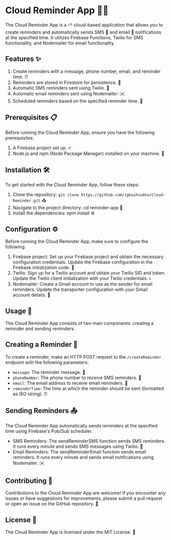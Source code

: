 # Cloud Reminder App 👋📅
The Cloud Reminder App is a ⛅️ cloud-based application that allows you to create reminders and automatically sends SMS 📱 and email 📧 notifications at the specified time. It utilizes Firebase Functions, Twilio for SMS functionality, and Nodemailer for email functionality.

## Features ✨
1. Create reminders with a message, phone number, email, and reminder time. ⏰
2. Reminders are stored in Firestore for persistence. 💾
3. Automatic SMS reminders sent using Twilio. 📲
4. Automatic email reminders sent using Nodemailer. ✉️
5. Scheduled reminders based on the specified reminder time. 📆

## Prerequisites 📋
Before running the Cloud Reminder App, ensure you have the following prerequisites:

1. A Firebase project set up. 🔥
2. Node.js and npm (Node Package Manager) installed on your machine. 🚀

## Installation 🛠️
To get started with the Cloud Reminder App, follow these steps:

1. Clone the repository: `git clone https://github.com/ighoshsubho/Cloud-Reminder.git` 📥
2. Navigate to the project directory: cd reminder-app 📂
3. Install the dependencies: npm install ⚙️

## Configuration ⚙️
Before running the Cloud Reminder App, make sure to configure the following:

1. Firebase project: Set up your Firebase project and obtain the necessary configuration credentials. Update the Firebase configuration in the Firebase initialization code. 🔑
2. Twilio: Sign up for a Twilio account and obtain your Twilio SID and token. Update the Twilio client initialization with your Twilio credentials. 📞
3. Nodemailer: Create a Gmail account to use as the sender for email reminders. Update the transporter configuration with your Gmail account details. 📧

## Usage 🚀
The Cloud Reminder App consists of two main components: creating a reminder and sending reminders.

## Creating a Reminder 📝
To create a reminder, make an HTTP POST request to the `/createReminder` endpoint with the following parameters:

- `message`: The reminder message. 💬
- `phoneNumber`: The phone number to receive SMS reminders. 📱
- `email`: The email address to receive email reminders. 📧
- `reminderTime`: The time at which the reminder should be sent (formatted as ISO string). ⏰

## Sending Reminders 📤
The Cloud Reminder App automatically sends reminders at the specified time using Firebase's Pub/Sub scheduler.

- SMS Reminders: The sendReminderSMS function sends SMS reminders. It runs every minute and sends SMS messages using Twilio. 📲
- Email Reminders: The sendReminderEmail function sends email reminders. It runs every minute and sends email notifications using Nodemailer. ✉️

## Contributing 🤝
Contributions to the Cloud Reminder App are welcome! If you encounter any issues or have suggestions for improvements, please submit a pull request or open an issue on the GitHub repository. 🎉

## License 📄
The Cloud Reminder App is licensed under the MIT License. 📝
